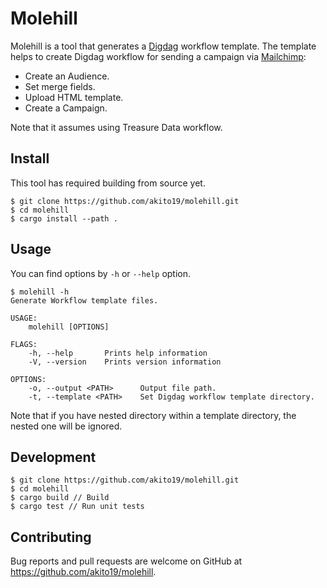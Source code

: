 # Molehill

Molehill is a tool that generates a [Digdag](https://www.digdag.io/) workflow template. The template helps to create Digdag workflow for sending a campaign via [Mailchimp](https://mailchimp.com/):

- Create an Audience.
- Set merge fields.
- Upload HTML template.
- Create a Campaign.

Note that it assumes using Treasure Data workflow.

## Install

This tool has required building from source yet.

```
$ git clone https://github.com/akito19/molehill.git
$ cd molehill
$ cargo install --path .
```

## Usage

You can find options by `-h` or `--help` option.
```
$ molehill -h
Generate Workflow template files.

USAGE:
    molehill [OPTIONS]

FLAGS:
    -h, --help       Prints help information
    -V, --version    Prints version information

OPTIONS:
    -o, --output <PATH>      Output file path.
    -t, --template <PATH>    Set Digdag workflow template directory.
```

Note that if you have nested directory within a template directory, the nested one will be ignored.

## Development

```
$ git clone https://github.com/akito19/molehill.git
$ cd molehill
$ cargo build // Build
$ cargo test // Run unit tests
```

## Contributing

Bug reports and pull requests are welcome on GitHub at https://github.com/akito19/molehill.
